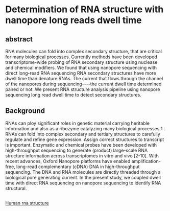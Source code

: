# Determination of RNA structure with nanopore long reads dwell time

## abstract
RNA molecules can fold into complex secondary structure, that are critical for many biological processes. Currently methods have been developed transcriptome-wide probing of RNA secondary structure using nuclease and chemical modifiers. We found that using nanopore sequencing with direct long-read RNA sequencing RNA secondary structures have more dwell time than denature RNAs. The current that flows through the channel of the nanopores during sequencing----the current dwell time determined paired or not. We present RNA structure analysis pipeline using nanopore sequencing long read dwell time to detect secondary structures.


## Background 
RNAs can ploy significant roles in genetic material carrying heritable information and also as a ribozyme catalyzing many biological processes 1 . RNAs can fold into complex secondary and tertiary structures to carefully regulate and refine gene expression. Assign correct structures to transcript is important. Enzymatic and chemical probes have been developed with high-throughput sequencing to generate (product) large-scale RNA structure information across transcriptomes in vitro and vivo [2-10]. 
With recent advances, Oxford Nanopore platforms have enabled amplification-free, long-read complementary (cDNA) DNA in high-throughput sequencing. The DNA and RNA molecules are directly threaded through a biological pore generating current.
In the present study, we coupled dwell time with direct RNA sequencing on nanopore sequencing to identify RNA structural.

##

[Human rna structure](a1.script.md)


